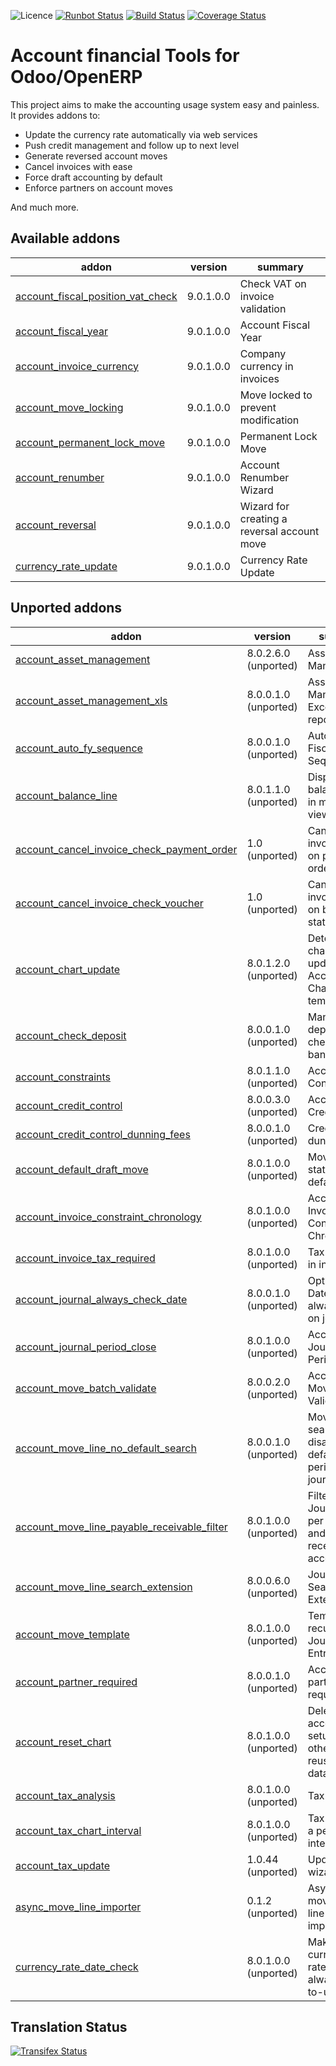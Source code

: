 ![Licence](https://img.shields.io/badge/licence-AGPL--3-blue.svg)
[![Runbot Status](https://runbot.odoo-community.org/runbot/badge/flat/92/9.0.svg)](https://runbot.odoo-community.org/runbot/repo/github-com-oca-account-financial-tools-92)
[![Build Status](https://travis-ci.org/zeroincombenze/account-financial-tools.svg?branch=9.0)](https://travis-ci.org/zeroincombenze/account-financial-tools)
[![Coverage Status](https://coveralls.io/repos/zeroincombenze/account-financial-tools/badge.svg?branch=9.0)](https://coveralls.io/r/zeroincombenze/account-financial-tools?branch=9.0)

Account financial Tools for Odoo/OpenERP
========================================

This project aims to make the accounting usage system easy and painless.
It provides addons to:

 - Update the currency rate automatically via web services
 - Push credit management and follow up to next level
 - Generate reversed account moves
 - Cancel invoices with ease
 - Force draft accounting by default
 - Enforce partners on account moves

And much more.

[//]: # (addons)
Available addons
----------------
addon | version | summary
--- | --- | ---
[account_fiscal_position_vat_check](account_fiscal_position_vat_check/) | 9.0.1.0.0 | Check VAT on invoice validation
[account_fiscal_year](account_fiscal_year/) | 9.0.1.0.0 | Account Fiscal Year
[account_invoice_currency](account_invoice_currency/) | 9.0.1.0.0 | Company currency in invoices
[account_move_locking](account_move_locking/) | 9.0.1.0.0 | Move locked to prevent modification
[account_permanent_lock_move](account_permanent_lock_move/) | 9.0.1.0.0 | Permanent Lock Move
[account_renumber](account_renumber/) | 9.0.1.0.0 | Account Renumber Wizard
[account_reversal](account_reversal/) | 9.0.1.0.0 | Wizard for creating a reversal account move
[currency_rate_update](currency_rate_update/) | 9.0.1.0.0 | Currency Rate Update

Unported addons
---------------
addon | version | summary
--- | --- | ---
[account_asset_management](account_asset_management/) | 8.0.2.6.0 (unported) | Assets Management
[account_asset_management_xls](account_asset_management_xls/) | 8.0.0.1.0 (unported) | Assets Management Excel reporting
[account_auto_fy_sequence](account_auto_fy_sequence/) | 8.0.0.1.0 (unported) | Automatic Fiscal Year Sequences
[account_balance_line](account_balance_line/) | 8.0.1.1.0 (unported) | Display balance totals in move line view
[account_cancel_invoice_check_payment_order](account_cancel_invoice_check_payment_order/) | 1.0 (unported) | Cancel invoice, check on payment order
[account_cancel_invoice_check_voucher](account_cancel_invoice_check_voucher/) | 1.0 (unported) | Cancel invoice, check on bank statement
[account_chart_update](account_chart_update/) | 8.0.1.2.0 (unported) | Detect changes and update the Account Chart from a template
[account_check_deposit](account_check_deposit/) | 8.0.0.1.0 (unported) | Manage deposit of checks to the bank
[account_constraints](account_constraints/) | 8.0.1.1.0 (unported) | Account Constraints
[account_credit_control](account_credit_control/) | 8.0.0.3.0 (unported) | Account Credit Control
[account_credit_control_dunning_fees](account_credit_control_dunning_fees/) | 8.0.0.1.0 (unported) | Credit control dunning fees
[account_default_draft_move](account_default_draft_move/) | 8.0.1.0.0 (unported) | Move in draft state by default
[account_invoice_constraint_chronology](account_invoice_constraint_chronology/) | 8.0.1.0.0 (unported) | Account Invoice Constraint Chronology
[account_invoice_tax_required](account_invoice_tax_required/) | 8.0.1.0.0 (unported) | Tax required in invoice
[account_journal_always_check_date](account_journal_always_check_date/) | 8.0.0.1.0 (unported) | Option Check Date in Period always active on journals
[account_journal_period_close](account_journal_period_close/) | 8.0.1.0.0 (unported) | Account Journal Period Close
[account_move_batch_validate](account_move_batch_validate/) | 8.0.0.2.0 (unported) | Account Move Batch Validate
[account_move_line_no_default_search](account_move_line_no_default_search/) | 8.0.0.1.0 (unported) | Move line search view - disable defaults for period and journal
[account_move_line_payable_receivable_filter](account_move_line_payable_receivable_filter/) | 8.0.1.0.0 (unported) | Filter your Journal Items per payable and receivable account
[account_move_line_search_extension](account_move_line_search_extension/) | 8.0.0.6.0 (unported) | Journal Items Search Extension
[account_move_template](account_move_template/) | 8.0.1.0.0 (unported) | Templates for recurring Journal Entries
[account_partner_required](account_partner_required/) | 8.0.0.1.0 (unported) | Account partner required
[account_reset_chart](account_reset_chart/) | 8.0.1.0.0 (unported) | Delete the accounting setup from an otherwise reusable database
[account_tax_analysis](account_tax_analysis/) | 8.0.1.0.0 (unported) | Tax analysis
[account_tax_chart_interval](account_tax_chart_interval/) | 8.0.1.0.0 (unported) | Tax chart for a period interval
[account_tax_update](account_tax_update/) | 1.0.44 (unported) | Update tax wizard
[async_move_line_importer](async_move_line_importer/) | 0.1.2 (unported) | Asynchronous move/move line CSV importer
[currency_rate_date_check](currency_rate_date_check/) | 8.0.1.0.0 (unported) | Make sure currency rates used are always up-to-update

[//]: # (end addons)

Translation Status
------------------
[![Transifex Status](https://www.transifex.com/projects/p/OCA-account-financial-tools-9-0/chart/image_png)](https://www.transifex.com/projects/p/OCA-account-financial-tools-9-0)
